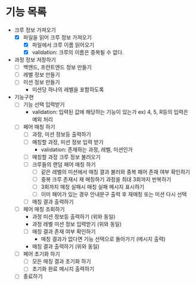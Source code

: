 # 기능 목록

- 크루 정보 가져오기
  - [x] 파일을 읽어 크루 정보 가져오기
    - [x] 파일에서 크루 이름 읽어오기
    - [x] validation: 크루의 이름은 증복될 수 없다.
- 과정 정보 저장하기
  - [ ] 백엔드, 프런트엔드 정보 만들기
  - [ ] 레벨 정보 만들기
  - [ ] 미션 정보 만들기
    - 미션당 하나의 레벨을 포함하도록
- 기능구현
  - [ ] 기능 선택 입력받기
    - validation: 입력된 값에 해당하는 기능이 있는가 ex) 4, 5, R등의 입력은 예외 처리
  - [ ] 페어 매칭 하기
    - [ ] 과정, 미션 정보등 출력하기
    - [ ] 매칭할 과정, 미션 정보 입력 받기
      - validation: 존재하는 과정, 레벨, 미션인가
    - [ ] 매칭할 과정 크루 정보 불러오기
    - [ ] 크루들의 랜덤 패어 매칭 하기
      - [ ] 같은 레벨의 미션에서 매칭 결과 불러와 중복 패어 존재 여부 확인하기
      - [ ] 중복 크루 존재시 재 매칭하기 과정을 최대 3회까지 반복하기
      - [ ] 3회까지 매칭 실패시 매칭 실패 메시지 표시하기
      - [ ] 이미 패어가 있는 경우 안내문구 출력 후 재매칭 또는 미션 다시 선택
    - [ ] 매칭 결과 출력하기
  - [ ] 페어 매칭 조회하기
    - 과정 미션 정보등 출력하기 (위와 동일)
    - 과정 레벨 미션 정보 입력받기 (위와 동일)
    - [ ] 매칭 결과 존재 여부 확인하기
      - 매칭 결과가 없다면 기능 선택으로 돌아가기 (메시지 출력)
    - 매칭 결과 출력하기 (위와 동일)
  - [ ] 페어 초기화 하기
    - [ ] 모든 매칭 결과 초기화 하기
    - [ ] 초기화 완료 메시지 출력하기
  - [ ] 종료하기
